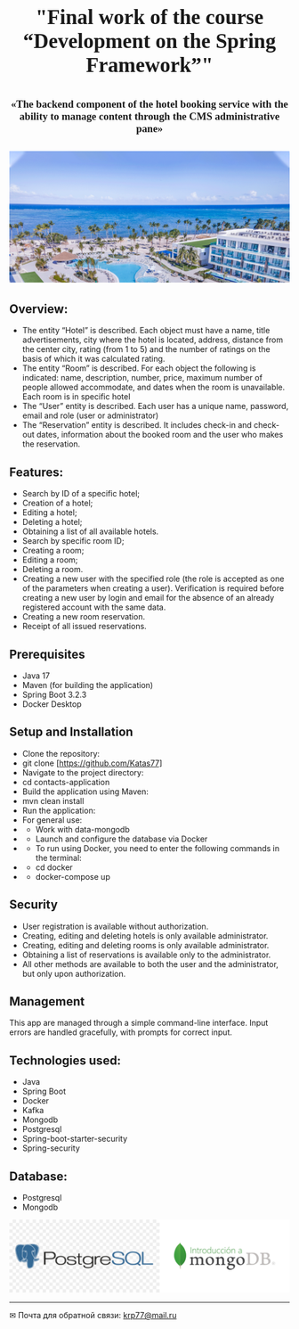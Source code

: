 <center>
<font size="6" face="Georgia"> <h3> "Final work of the course “Development on the Spring Framework”"
</h3>
</font>
</center>
<center
><font size="3" face="Georgia"> 
<h3>
«The backend component of the hotel booking service with
the ability to manage content through the CMS administrative pane» </h3></font>
</center>
<h2 style="text-align: center;">

![image](./image/3.png )</h2>

</h2>

## Overview:
- The entity “Hotel” is described. Each object must have a name, title
  advertisements, city where the hotel is located, address, distance from the center
  city, rating (from 1 to 5) and the number of ratings on the basis of which it was calculated
  rating.
- The entity “Room” is described. For each object the following is indicated: name,
  description, number, price, maximum number of people allowed
  accommodate, and dates when the room is unavailable. Each room is in
  specific hotel
- The “User” entity is described. Each user has a unique name,
  password, email and role (user or administrator)
- The “Reservation” entity is described. It includes check-in and check-out dates,
  information about the booked room and the user who makes the reservation.



## Features:
- Search by ID of a specific hotel;
- Creation of a hotel;
- Editing a hotel;
- Deleting a hotel;
- Obtaining a list of all available hotels.
- Search by specific room ID;
- Creating a room;
- Editing a room;
- Deleting a room.
- Creating a new user with the specified role (the role is accepted as one of the parameters when creating a user). Verification is required before creating a new user by login and email for the absence of an already registered account with the same data.
- Creating a new room reservation.
- Receipt of all issued reservations.


## Prerequisites
- Java 17
- Maven (for building the application)
- Spring Boot 3.2.3
- Docker Desktop

## Setup and Installation
- Clone the repository:
- git clone [https://github.com/Katas77]
- Navigate to the project directory:
- cd contacts-application
- Build the application using Maven:
- mvn clean install
- Run the application:
- For general use:
- - Work with data-mongodb
- - Launch and configure the database via Docker
- - To run using Docker, you need to enter the following commands in the terminal:
- - cd docker
- - docker-compose up

## Security
- User registration is available without authorization.
- Creating, editing and deleting hotels is only available administrator.
- Creating, editing and deleting rooms is only available administrator.
- Obtaining a list of reservations is available only to the administrator.
- All other methods are available to both the user and the administrator, but only upon authorization.



##  Management

This app are managed through a simple command-line interface.
Input errors are handled gracefully, with prompts for correct input.

## Technologies used:

- Java
- Spring Boot
- Docker
- Kafka
- Mongodb
- Postgresql
- Spring-boot-starter-security
- Spring-security

## Database:
- Postgresql
- Mongodb




![image](./image/5.png )



____
✉ Почта для обратной связи:
<a href="">krp77@mail.ru</a>